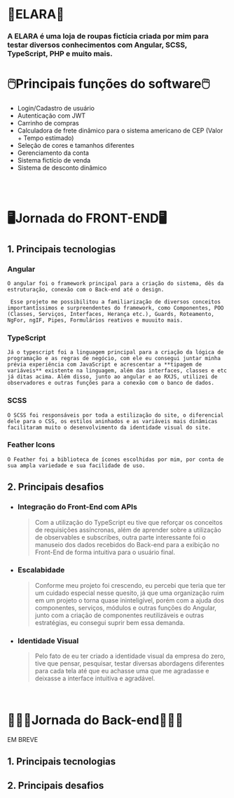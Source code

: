 # 👚ELARA👕

### A ELARA é uma loja de roupas fictícia criada por mim para testar diversos conhecimentos com Angular, SCSS, TypeScript, PHP e muito mais.

# 🖱️Principais funções do software🖱️

- Login/Cadastro de usuário
- Autenticação com JWT
- Carrinho de compras
- Calculadora de frete dinâmico para o sistema americano de CEP (Valor + Tempo estimado)
- Seleção de cores e tamanhos diferentes
- Gerenciamento da conta
- Sistema fictício de venda
- Sistema de desconto dinâmico
<br>
<br>

# 🖥️Jornada do FRONT-END🖥️

## 1. Principais tecnologias

### Angular

    O angular foi o framework principal para a criação do sistema, dês da estruturação, conexão com o Back-end até o design.

     Esse projeto me possibilitou a familiarização de diversos conceitos importantíssimos e surpreendentes do framework, como Componentes, POO (Classes, Serviços, Interfaces, Herança etc.), Guards, Roteamento, NgFor, ngIF, Pipes, Formulários reativos e muuuito mais.

### TypeScript

    Já o typescript foi a linguagem principal para a criação da lógica de programação e as regras de negócio, com ele eu consegui juntar minha prévia experiência com JavaScript e acrescentar a **tipagem de variáveis** existente na linguagem, além das interfaces, classes e etc já ditas acima. Além disso, junto ao angular e ao RXJS, utilizei de observadores e outras funções para a conexão com o banco de dados.

### SCSS

    O SCSS foi responsáveis por toda a estilização do site, o diferencial dele para o CSS, os estilos aninhados e as variáveis mais dinâmicas facilitaram muito o desenvolvimento da identidade visual do site.

### Feather Icons

    O Feather foi a biblioteca de ícones escolhidas por mim, por conta de sua ampla variedade e sua facilidade de uso.

## 2. Principais desafios

- ### Integração do Front-End com APIs

    > Com a utilização do TypeScript eu tive que reforçar os conceitos de requisições assíncronas, além de aprender sobre a utilização de observables e subscribes, outra parte interessante foi o manuseio dos dados recebidos do Back-end para a exibição no Front-End de forma intuitiva para o usuário final.

- ### Escalabidade

    > Conforme meu projeto foi crescendo, eu percebi que teria que ter um cuidado especial nesse quesito, já que uma organização ruim em um projeto o torna quase ininteligível, porém com a ajuda dos componentes, serviços, módulos e outras funções do Angular, junto com a criação de componentes reutilizáveis e outras estratégias, eu consegui suprir bem essa demanda.

- ### Identidade Visual

    > Pelo fato de eu ter criado a identidade visual da empresa do zero, tive que pensar, pesquisar, testar diversas abordagens diferentes para cada tela até que eu achasse uma que me agradasse e deixasse a interface intuitiva e agradável.

<br>

#  👨🏽‍💻Jornada do Back-end👨🏽‍💻

EM BREVE

## 1. Principais tecnologias

## 2. Principais desafios
